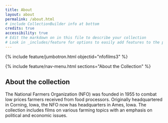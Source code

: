```yaml
---
title: About
layout: about
permalink: /about.html
# include CollectionBuilder info at bottom
credits: true
accessibility: true
# Edit the markdown on in this file to describe your collection
# Look in _includes/feature for options to easily add features to the page
---
```


{% include feature/jumbotron.html objectid="nfofilms3" %} 

{% include feature/nav-menu.html sections="About the Collection" %}

## About the collection

The National Farmers Organization (NFO) was founded in 1955 to combat low prices farmers received from food processors. Originally headquartered in Corning, Iowa, the NFO now has headquarters in Ames, Iowa. The collection includes films on various farming topics with an emphasis on political and economic issues.